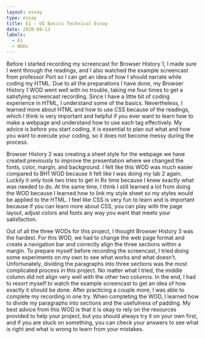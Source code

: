 ```yaml
---
layout: essay
type: essay
title: E1 - UI Basics Technical Essay
date: 2020-09-13
labels:
  - E1
  - WODs
---
```

Before I started recording my screencast for Browser History 1, I made sure I went through the readings, and I also watched the example screencast from professor Port so I can get an idea of how I should narrate while coding my HTML. Due to all the preparations I have done, my Browser History 1 WOD went well with no trouble, taking me four times to get a satisfying screencast recording. Since I have a little bit of coding experience in HTML, I understand some of the basics. Nevertheless, I learned more about HTML and how to use CSS because of the readings, which I think is very important and helpful if you ever want to learn how to make a webpage and understand how to use each tag effectively. My advice is before you start coding, it is essential to plan out what and how you want to execute your coding, so it does not become messy during the process.

Browser History 2 was creating a sheet style for the webpage we have created previously to improve the presentation where we changed the fonts, color, margin, and background. I felt like this WOD was much easier compared to BH1 WOD because it felt like I was doing my lab 2 again. Luckily it only took two tries to get in Rx time because I knew exactly what was needed to do. At the same time, I think I still learned a lot from doing the WOD because I learned how to link my style sheet so my styles would be applied to the HTML. I feel like CSS is very fun to learn and is important because if you can learn more about CSS, you can play with the page layout, adjust colors and fonts any way you want that meets your satisfaction.

Out of all the three WODs for this project, I thought Browser History 3 was the hardest. For this WOD, we had to change the web page format and create a navigation bar and correctly align the three sections within a margin. To prepare myself before recording the screencast, I tried doing some experiments on my own to see what works and what doesn’t. Unfortunately, dividing the paragraphs into three sections was the most complicated process in this project. No matter what I tried, the middle column did not align very well with the other two columns. In the end, I had to resort myself to watch the example screencast to get an idea of how exactly it should be done. After practicing a couple more, I was able to complete my recording in one try. When completing the WOD, I learned how to divide my paragraphs into sections and the usefulness of padding. My best advice from this WOD is that it is okay to rely on the resources provided to help your project, but you should always try it on your own first, and if you are stuck on something, you can check your answers to see what is right and what is wrong to learn from your mistakes.
